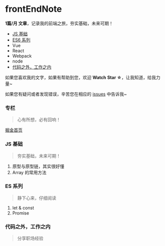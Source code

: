 # frontEndNote
**1篇/月 文章**，记录我的前端之旅，夯实基础，未来可期！

- [JS 基础](https://github.com/jingzhaoxia/frontEndNote/blob/master/README.md#js-基础 "夯实基础，未来可期！")
- [ES6 系列](https://github.com/jingzhaoxia/frontEndNote/blob/master/README.md#es-系列 "静下心来，仔细阅读")
- Vue
- React 
- Webpack
- node
- [代码之外，工作之内](https://github.com/jingzhaoxia/frontEndNote/blob/master/README.md#代码之外工作之内 "分享职场经验")

如果您喜欢我的文字，如果有帮助到您，欢迎 **Watch** **Star ☆**，让我知道，给我力量~

如果您有疑问或者发现错误，辛苦您在相应的 [issues](https://github.com/jingzhaoxia/frontEndNote/issues "issues") 中告诉我~

### 专栏
> 心有所想，必有回响！

[掘金首页](https://juejin.im/user/5d6be0caf265da03e83b852b/posts "心有所想，必有回响！")

### JS 基础
> 夯实基础，未来可期！

1. 原型与原型链，其实很好懂
1. Array 的常用方法

### ES 系列
> 静下心来，仔细阅读

1. let & const
1. Promise

### 代码之外，工作之内
> 分享职场经验




